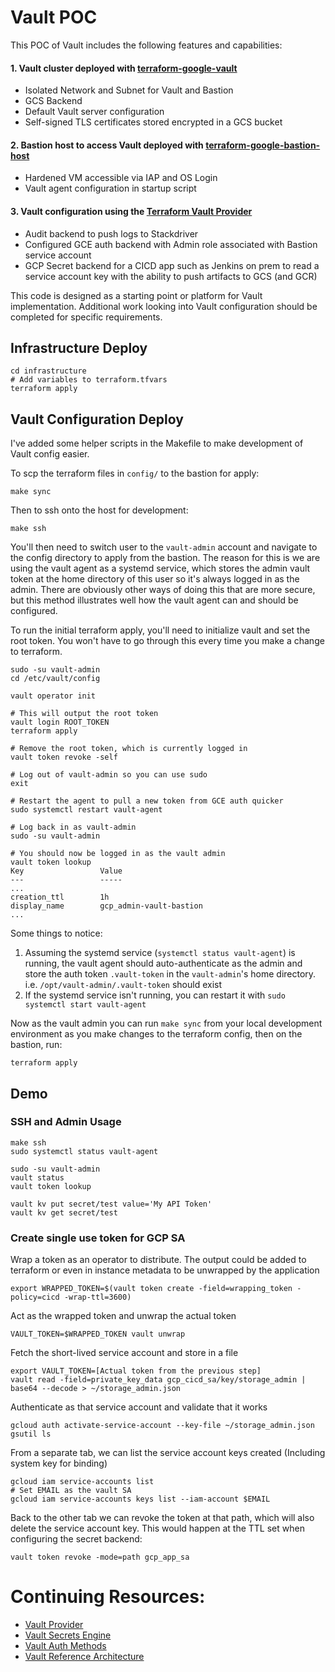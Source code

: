 # Vault POC

This POC of Vault includes the following features and capabilities:

#### 1. Vault cluster deployed with [terraform-google-vault](https://github.com/terraform-google-modules/terraform-google-vault)

* Isolated Network and Subnet for Vault and Bastion
* GCS Backend
* Default Vault server configuration
* Self-signed TLS certificates stored encrypted in a GCS bucket

#### 2. Bastion host to access Vault deployed with [terraform-google-bastion-host](https://github.com/terraform-google-modules/terraform-google-bastion-host)

* Hardened VM accessible via IAP and OS Login
* Vault agent configuration in startup script

#### 3. Vault configuration using the [Terraform Vault Provider](https://www.terraform.io/docs/providers/vault/index.html)

* Audit backend to push logs to Stackdriver
* Configured GCE auth backend with Admin role associated with Bastion service account
* GCP Secret backend for a CICD app such as Jenkins on prem to read a service account key with the ability to push artifacts to GCS (and GCR)


This code is designed as a starting point or platform for Vault implementation. Additional work looking into Vault configuration
should be completed for specific requirements.

## Infrastructure Deploy

```
cd infrastructure
# Add variables to terraform.tfvars
terraform apply
```

## Vault Configuration Deploy

I've added some helper scripts in the Makefile to make development of Vault config easier.

To scp the terraform files in `config/` to the bastion for apply:

```
make sync
```

Then to ssh onto the host for development:

```
make ssh
```

You'll then need to switch user to the `vault-admin` account and navigate to the config directory to apply from the bastion.
The reason for this is we are using the vault agent as a systemd service, which stores the admin vault token at the home directory
of this user so it's always logged in as the admin. There are obviously other ways of doing this that are more secure, but this
method illustrates well how the vault agent can and should be configured.

To run the initial terraform apply, you'll need to initialize vault and set the root token. You won't have to go through this every time you make a change to terraform.

```
sudo -su vault-admin
cd /etc/vault/config

vault operator init

# This will output the root token
vault login ROOT_TOKEN
terraform apply

# Remove the root token, which is currently logged in
vault token revoke -self

# Log out of vault-admin so you can use sudo
exit

# Restart the agent to pull a new token from GCE auth quicker
sudo systemctl restart vault-agent

# Log back in as vault-admin
sudo -su vault-admin

# You should now be logged in as the vault admin
vault token lookup
Key                 Value
---                 -----
...
creation_ttl        1h
display_name        gcp_admin-vault-bastion
...
```

Some things to notice:

1. Assuming the systemd service (`systemctl status vault-agent`) is running, the vault agent should auto-authenticate as the admin and store the auth token `.vault-token` in the `vault-admin`'s home directory. i.e. `/opt/vault-admin/.vault-token` should exist
2. If the systemd service isn't running, you can restart it with `sudo systemctl start vault-agent`


Now as the vault admin you can run `make sync` from your local development environment as you make changes to the
terraform config, then on the bastion, run:

```
terraform apply
```

## Demo

### SSH and Admin Usage

```
make ssh
sudo systemctl status vault-agent

sudo -su vault-admin
vault status
vault token lookup

vault kv put secret/test value='My API Token'
vault kv get secret/test
```

### Create single use token for GCP SA


Wrap a token as an operator to distribute. The output could be added to terraform or even in instance metadata to be unwrapped by the application

```
export WRAPPED_TOKEN=$(vault token create -field=wrapping_token -policy=cicd -wrap-ttl=3600)
```

Act as the wrapped token and unwrap the actual token

```
VAULT_TOKEN=$WRAPPED_TOKEN vault unwrap
```

Fetch the short-lived service account and store in a file

```
export VAULT_TOKEN=[Actual token from the previous step]
vault read -field=private_key_data gcp_cicd_sa/key/storage_admin | base64 --decode > ~/storage_admin.json
```

Authenticate as that service account and validate that it works

```
gcloud auth activate-service-account --key-file ~/storage_admin.json
gsutil ls
```

From a separate tab, we can list the service account keys created (Including system key for binding)

```
gcloud iam service-accounts list
# Set EMAIL as the vault SA
gcloud iam service-accounts keys list --iam-account $EMAIL
```

Back to the other tab we can revoke the token at that path, which will also delete the service account key.
This would happen at the TTL set when configuring the secret backend:


```
vault token revoke -mode=path gcp_app_sa
```

# Continuing Resources:

* [Vault Provider](https://www.terraform.io/docs/providers/vault/index.html)
* [Vault Secrets Engine](https://www.vaultproject.io/docs/secrets/)
* [Vault Auth Methods](https://www.vaultproject.io/docs/auth/)
* [Vault Reference Architecture](https://medium.com/@jryancanty/hashicorp-vault-and-terraform-on-google-cloud-security-best-practices-3d94de86a3e9)
